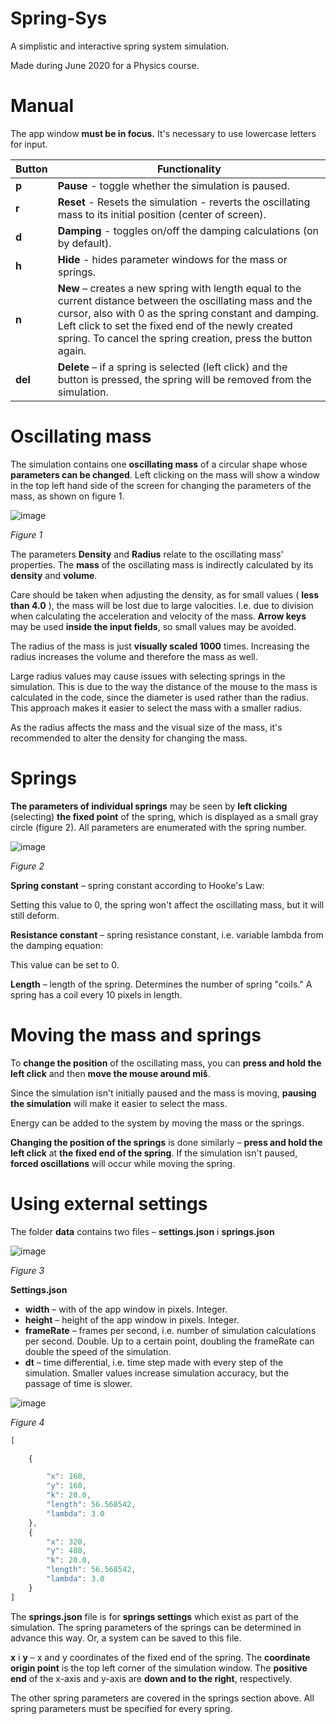 # Spring-Sys

A simplistic and interactive spring system simulation.

Made during June 2020 for a Physics course.

# Manual

The app window  **must be in focus.** It's necessary to use lowercase letters for input.

| Button | Functionality |
| --- | --- |
| **p** | **Pause** - toggle whether the simulation is paused. |
| **r** | **Reset** - Resets the simulation - reverts the oscillating mass to its initial position (center of screen). |
| **d** | **Damping** - toggles on/off the damping calculations (on by default). |
| **h** | **Hide** - hides parameter windows for the mass or springs. |
| **n** | **New** – creates a new spring with length equal to the current distance between the oscillating mass and the cursor, also with 0 as the spring constant and damping. Left click to set the fixed end of the newly created spring. To cancel the spring creation, press the button again. |
| **del** | **Delete** – if a spring is selected (left click) and the button is pressed, the spring will be removed from the simulation. |

# Oscillating mass

The simulation contains one  **oscillating mass** of a circular shape whose  **parameters can be changed**. Left clicking on the mass will show a window in the top left hand side of the screen for changing the parameters of the mass, as shown on figure 1.

![image](https://user-images.githubusercontent.com/23142144/124290410-b0358c80-db53-11eb-8b49-6129196e84cc.png)

_Figure 1_

The parameters **Density** and **Radius** relate to the oscillating mass' properties.  The **mass** of the oscillating mass is indirectly calculated by its **density** and **volume**.

Care should be taken when adjusting the density, as for small values ( **less than 4.0** ), the mass will be lost due to large valocities. I.e. due to division when calculating the acceleration and velocity of the mass. **Arrow keys** may be used **inside the input fields**, so small values may be avoided.

The radius of the mass is just **visually scaled 1000** times. Increasing the radius increases the volume and therefore the mass as well.

Large radius values may cause issues with selecting springs in the simulation. This is due to the way the distance of the mouse to the mass is calculated in the code, since the diameter is used rather than the radius. This approach makes it easier to select the mass with a smaller radius.

As the radius affects the mass and the visual size of the mass, it's recommended to alter the density for changing the mass.

# Springs

**The parameters of individual springs** may be seen by **left clicking** (selecting) **the fixed point** of the spring, which is displayed as a small gray circle (figure 2). All parameters are enumerated with the spring number.

![image](https://user-images.githubusercontent.com/23142144/124290511-cba09780-db53-11eb-9cae-ee2b3660e33f.png)

_Figure 2_

**Spring constant** – spring constant according to Hooke's Law:

Setting this value to 0, the spring won't affect the oscillating mass, but it will still deform.

**Resistance constant** – spring resistance constant, i.e. variable lambda from the damping equation:

This value can be set to 0.

**Length** – length of the spring. Determines the number of spring "coils." A spring has a coil every 10 pixels in length.

# Moving the mass and springs

To **change the position** of the oscillating mass, you can **press and hold the left click**  and then **move the mouse around miš**. 

Since the simulation isn't initially paused and the mass is moving, **pausing the simulation** will make it easier to select the mass.

Energy can be added to the system by moving the mass or the springs.

**Changing the position of the springs** is done similarly – **press and hold the left click** at **the fixed end of the spring**. If the simulation isn't paused,  **forced oscillations** will occur while moving the spring.

# Using external settings

The folder **data** contains two files – **settings.json** i **springs.json**

![image](https://user-images.githubusercontent.com/23142144/124291000-60a39080-db54-11eb-8fd2-a5d25ff043c2.png)

_Figure 3_

**Settings.json**

- **width** – with of the app window in pixels. Integer.
- **height** – height of the app window in pixels. Integer.
- **frameRate** – frames per second, i.e. number of simulation calculations per second. Double. Up to a certain point, doubling the frameRate can double the speed of the simulation.
- **dt** – time differential, i.e. time step made with every step of the simulation. Smaller values increase simulation accuracy, but the passage of time is slower.

![image](https://user-images.githubusercontent.com/23142144/124291026-68fbcb80-db54-11eb-9e95-c4d4eccbe07d.png)

_Figure 4_


```js
[

    {

        "x": 160,
        "y": 160,
        "k": 20.0,
        "length": 56.568542,
        "lambda": 3.0
    },
    {
        "x": 320,
        "y": 480,
        "k": 20.0,
        "length": 56.568542,
        "lambda": 3.0
    }
]
```

The **springs.json** file is for **springs settings** which exist as part of the simulation. The spring parameters of the springs can be determined in advance this way. Or, a system can be saved to this file.

**x** i **y** – x and y coordinates of the fixed end of the spring. The **coordinate origin point** is the top left corner of the simulation window. The **positive end** of the x-axis and y-axis are **down and to the right**, respectively.

The other spring parameters are covered in the springs section above.
All spring parameters must be specified for every spring.
